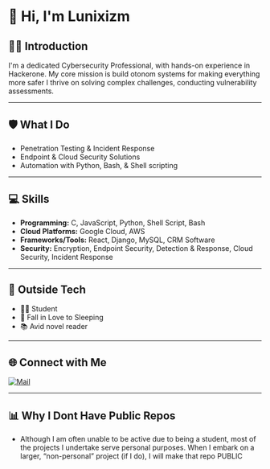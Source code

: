 # 👋 Hi, I'm Lunixizm

## 🧑‍💻 Introduction

I'm a dedicated Cybersecurity Professional, with hands-on experience in Hackerone. My core mission is build otonom systems for making everything more safer I thrive on solving complex challenges, conducting vulnerability assessments.

---

## 🛡️ What I Do

- Penetration Testing & Incident Response  
- Endpoint & Cloud Security Solutions  
- Automation with Python, Bash, & Shell scripting

---

## 💻 Skills

- **Programming:** C, JavaScript, Python, Shell Script, Bash
- **Cloud Platforms:** Google Cloud, AWS
- **Frameworks/Tools:** React, Django, MySQL, CRM Software
- **Security:** Encryption, Endpoint Security, Detection & Response, Cloud Security, Incident Response

---

## 🌱 Outside Tech

- 👨‍🎓 Student
- 🛌 Fall in Love to Sleeping
- 📚 Avid novel reader

---

## 🌐 Connect with Me

[![Mail](https://img.shields.io/badge/Gmail-D14836?style=for-the-badge&logo=gmail&logoColor=white)](mailto:Lunixizm@proton.me)

---

## 📊 Why I Dont Have Public Repos

- Although I am often unable to be active due to being a student, most of the projects I undertake serve personal purposes. When I embark on a larger, “non-personal” project (if I do), I will make that repo PUBLIC
